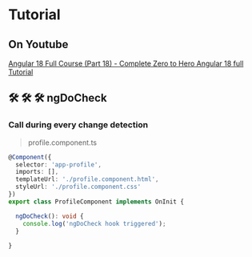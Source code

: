 # Tutorial

## On Youtube

[Angular 18 Full Course (Part 18) - Complete Zero to Hero Angular 18 full Tutorial](https://www.youtube.com/watch?v=QqNsMoDgy9A&list=PLG6SdLSnBhdWj797VAEvABNYIBEaVQnfF&index=12)  


## 🛠️ 🛠️ 🛠️  ngDoCheck
### Call during every change detection




> profile.component.ts

```ts
@Component({
  selector: 'app-profile',
  imports: [],
  templateUrl: './profile.component.html',
  styleUrl: './profile.component.css'
})
export class ProfileComponent implements OnInit {

  ngDoCheck(): void {
    console.log('ngDoCheck hook triggered');
  }
  
}
```  
